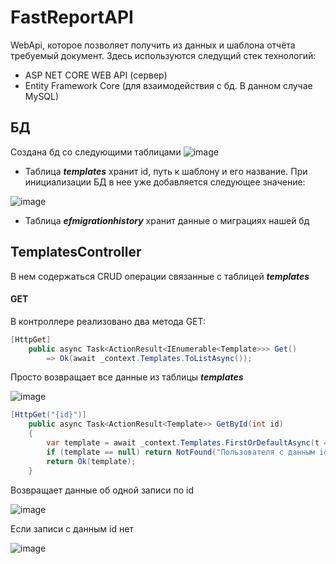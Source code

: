 # FastReportAPI
WebApi, которое позволяет получить из данных и шаблона отчёта требуемый документ.
Здесь используются следущий стек технологий:
- ASP NET CORE WEB API (сервер)
- Entity Framework Core (для взаимодействия с бд. В данном случае MySQL)
## БД
Создана бд со следующими таблицами
![image](https://user-images.githubusercontent.com/94749778/163531465-22647a0f-99d6-4a99-9465-114bf337537f.png)

- Таблица ***templates*** хранит id, путь к шаблону и его название. При инициализации БД в нее уже добавляется следующее значение:

![image](https://user-images.githubusercontent.com/94749778/163531649-ccabbe46-df89-44eb-810e-6417b323bad2.png)

- Таблица ***efmigrationhistory*** хранит данные о миграциях нашей бд
## TemplatesController
В нем содержаться CRUD операции связанные с таблицей ***templates***
#### GET
В контроллере реализовано два метода GET:
```cs
[HttpGet]
    public async Task<ActionResult<IEnumerable<Template>>> Get()
        => Ok(await _context.Templates.ToListAsync());
```
Просто возвращает все данные из таблицы ***templates***

![image](https://user-images.githubusercontent.com/94749778/163532857-99dfc7c2-4404-4d57-a663-2a1e52cbdc70.png)

```cs
[HttpGet("{id}")]
    public async Task<ActionResult<Template>> GetById(int id)
    {
        var template = await _context.Templates.FirstOrDefaultAsync(t => t.Id == id);
        if (template == null) return NotFound("Пользователя с данным id нет");
        return Ok(template);
    }
```
Возвращает данные об одной записи по id

![image](https://user-images.githubusercontent.com/94749778/163533039-5ad1b0be-83c1-483f-ac42-ab5cd6c67c94.png)

Если записи с данным id нет

![image](https://user-images.githubusercontent.com/94749778/163533083-b2f4f1a0-6046-4e02-87b7-2e3399ccbe22.png)
